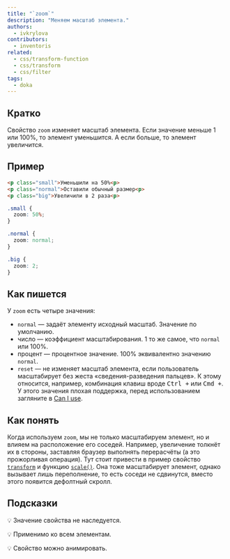 ```yaml
---
title: "`zoom`"
description: "Меняем масштаб элемента."
authors:
  - ivkrylova
contributors:
  - inventoris
related:
  - css/transform-function
  - css/transform
  - css/filter
tags:
  - doka
---
```


## Кратко

Свойство `zoom` изменяет масштаб элемента. Если значение меньше 1 или 100%, то элемент уменьшится. А если больше, то элемент увеличится.


## Пример

```html
<p class="small">Уменьшили на 50%<p>
<p class="normal">Оставили обычный размер<p>
<p class="big">Увеличили в 2 раза<p>
```

```css
.small {
  zoom: 50%;
}

.normal {
  zoom: normal;
}

.big {
  zoom: 2;
}
```

## Как пишется

У `zoom` есть четыре значения:

- `normal` — задаёт элементу исходный масштаб. Значение по умолчанию.
- число — коэффициент масштабирования. 1 то же самое, что `normal` или 100%.
- процент — процентное значение. 100% эквивалентно значению `normal`.
- `reset` — не изменяет масштаб элемента, если пользователь масштабирует без жеста «сведения-разведения пальцев». К этому относится, например, комбинация клавиш вроде <kbd>Ctrl +</kbd> или <kbd>Cmd +</kbd>. У этого значения плохая поддержка, перед использованием загляните в [Can I use](https://caniuse.com/mdn-css_properties_zoom_reset).

## Как понять

Когда используем `zoom`, мы не только масштабируем элемент, но и влияем на расположение его соседей. Например, увеличение толкнёт их в стороны, заставляя браузер выполнять перерасчёты (а это прожорливая операция). Тут стоит привести в пример свойство [`transform`](/css/transform/) и функцию [`scale()`](/css/transform-function/). Она тоже масштабирует элемент, однако вызывает лишь переполнение, то есть соседи не сдвинутся, вместо этого появится дефолтный скролл.

## Подсказки

💡 Значение свойства не наследуется.

💡 Применимо ко всем элементам.

💡 Свойство можно анимировать.
